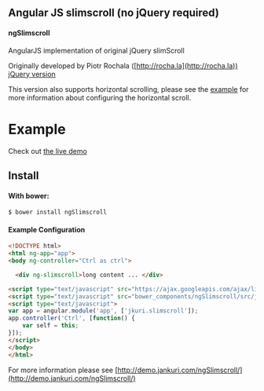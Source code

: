 ## Angular JS slimscroll (no jQuery required)

#### ngSlimscroll
AngularJS implementation of original jQuery slimScroll

Originally developed by Piotr Rochala ([http://rocha.la](http://rocha.la)) [jQuery version](https://github.com/rochal/jQuery-slimScroll)

This version also supports horizontal scrolling, please see the [example](http://demo.jankuri.com/ngSlimscroll/) for more information about configuring the horizontal scroll.

# Example
Check out [the live demo](http://demo.jankuri.com/ngSlimscroll/)

Install
-------

#### With bower:

    $ bower install ngSlimscroll
    
#### Example Configuration
```html
<!DOCTYPE html>
<html ng-app="app">
<body ng-controller="Ctrl as ctrl">

  <div ng-slimscroll>long content ... </div>

<script type="text/javascript" src="https://ajax.googleapis.com/ajax/libs/angularjs/1.4.0/angular.min.js"></script>
<script type="text/javascript" src="bower_components/ngSlimscroll/src/js/ngSlimscroll.js"></script>
<script type="text/javascript">
var app = angular.module('app', ['jkuri.slimscroll']);
app.controller('Ctrl', [function() {
	var self = this;
}]);
</script>
</body>
</html>
``` 

For more information please see [http://demo.jankuri.com/ngSlimscroll/](http://demo.jankuri.com/ngSlimscroll/)



